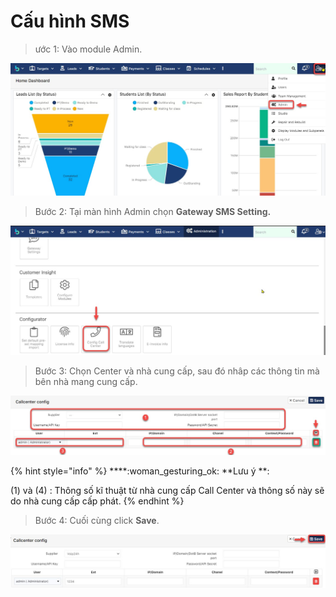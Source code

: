 # Cấu hình SMS

> ước 1: Vào module Admin.

![](../.gitbook/assets/set1.jpg)

> Bước 2: Tại màn hình Admin chọn **Gateway SMS Setting.**

![](../.gitbook/assets/set2.jpg)

> Bước 3: Chọn Center và nhà cung cấp, sau đó nhâp các thông tin mà bên nhà mang cung cấp. 

![](../.gitbook/assets/set3.jpg)

{% hint style="info" %}
****:woman_gesturing_ok: **Lưu ý **:

(1) và (4) : Thông số kĩ thuật từ nhà cung cấp Call Center và thông số này sẽ do nhà cung cấp cấp phát.
{% endhint %}

> Bước 4: Cuối cùng click **Save**.

![](../.gitbook/assets/set4.jpg)

